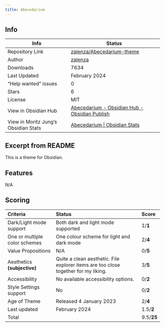 ```yaml
---
title: Abecedarium
---
```


## Info
| Info | Status |
| ---- | ---- |
| Repository Link | [zalenza/Abecedarium-theme](https://github.com/zalenza/Abecedarium-theme) |
| Author | [zalenza](https://github.com/zalenza/) |
| Downloads | 7634 |
| Last Updated | February 2024 |
| “Help wanted” issues | 0 |
| Stars | 6 |
| License | MIT |
| View in Obsidian Hub | [Abecedarium \- Obsidian Hub \- Obsidian Publish](https://publish.obsidian.md/hub/02+-+Community+Expansions/02.05+All+Community+Expansions/Themes/Abecedarium) |
| View in Moritz Jung’s Obsidian Stats | [Abecedarium \| Obsidian Stats](https://www.moritzjung.dev/obsidian-stats/themes/abecedarium/) |

## Excerpt from README
This is a theme for Obsidian.

## Features
N/A

## Scoring
| Criteria | Status | Score |
| :---- | :---- | :---- |
| Dark/Light mode support | Both dark and light mode supported | 1/**1** |
| One or multiple color schemes | One colour scheme for light and dark mode | 2/**4** |
| Value Propositions | N/A | 0/**5** |
| Aesthetics **(subjective)** | Quite a clean aesthetic. File explorer items are too close together for my liking. | 3/**5** |
| Accessibility | No available accessibility options. | 0/**2** |
| Style Settings support | No | 0/**2** |
| Age of Theme | Released 4 January 2023 | 2/**4** |
| Last updated | February 2024 | 1.5/**2** |
| Total |  | 9.5/**25** |